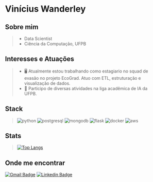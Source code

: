<!--
**viniciusmwanderley/viniciusmwanderley** is a ✨ _special_ ✨ repository because its `README.md` (this file) appears on your GitHub profile.

Here are some ideas to get you started:

- 🔭 I’m currently working on ...
- 🌱 I’m currently learning ...
- 👯 I’m looking to collaborate on ...
- 🤔 I’m looking for help with ...
- 💬 Ask me about ...
- 📫 How to reach me: ...
- 😄 Pronouns: ...
- ⚡ Fun fact: ...
-->

# Vinícius Wanderley
## Sobre mim

> * Data Scientist
> * Ciência da Computação, UFPB

## Interesses e Atuações

> - :desktop_computer: Atualmente estou trabalhando como estagiario no squad de evasão no projeto EcoGrad. Atuo com ETL, estruturação e visualização de dados.
> - 🌱 Participo de diversas atividades na liga acadêmica de IA da UFPB.

## Stack

>![python](https://img.shields.io/badge/Python-14354C?style=for-the-badge&logo=python&logoColor=white)
> ![postgresql](https://img.shields.io/badge/PostgreSQL-316192?style=for-the-badge&logo=postgresql&logoColor=white)
> ![mongodb](https://img.shields.io/badge/MongoDB-228b22?style=for-the-badge&logo=mongodb&logoColor=white)
> ![flask](https://img.shields.io/badge/Flask-000000?style=for-the-badge&logo=flask&logoColor=white)
> ![docker](https://img.shields.io/badge/Docker-2496ED?style=for-the-badge&logo=Docker&logoColor=white) 
> ![aws](https://img.shields.io/badge/Amazon_AWS-232F3E?style=for-the-badge&logo=amazon-aws&logoColor=white)


## Stats

> [![Top Langs](https://github-readme-stats.vercel.app/api/top-langs/?username=viniciusmwanderley&langs_count=8&show_icons=true&hide=c++,roff,vhdl,matlab,html,stata&theme=dracula)](https://github.com/viniciusmwanderley/github-readme-stats)

## Onde me encontrar

[![Gmail Badge](https://img.shields.io/badge/-viniciusmedeiros2571@gmail.com-c14438?style=flat-square&logo=Gmail&logoColor=white&link=mailto:viniciusmedeiros2571@gmail.com)](mailto:viniciusmedeiros2571@gmail.com) [![Linkedin Badge](https://img.shields.io/badge/-ViníciusM.Wanderley-blue?style=flat-square&logo=Linkedin&logoColor=white&link=https://www.linkedin.com/in/vinicius-wanderley/)](https://www.linkedin.com/in/vinicius-wanderley/)

